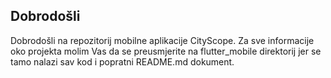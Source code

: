 ## Dobrodošli
Dobrodošli na repozitorij mobilne aplikacije CityScope. 
Za sve informacije oko projekta molim Vas da se preusmjerite na flutter_mobile direktorij jer se tamo nalazi sav kod i popratni README.md dokument.
